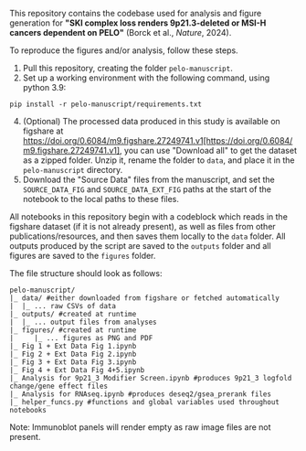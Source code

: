 This repository contains the codebase used for analysis and figure generation for **"SKI complex loss renders 9p21.3-deleted or MSI-H cancers dependent on PELO"** (Borck et al., *Nature*, 2024).  

To reproduce the figures and/or analysis, follow these steps. 

1. Pull this repository, creating the folder ```pelo-manuscript```.
2. Set up a working environment with the following command, using python 3.9:
```
pip install -r pelo-manuscript/requirements.txt
```
4. (Optional) The processed data produced in this study is available on figshare at https://doi.org/0.6084/m9.figshare.27249741.v1[https://doi.org/0.6084/m9.figshare.27249741.v1], you can use "Download all" to get the dataset as a zipped folder.  Unzip it, rename the folder to ```data```, and place it in the ```pelo-manuscript``` directory.
5. Download the "Source Data" files from the manuscript, and set the ```SOURCE_DATA_FIG``` and ```SOURCE_DATA_EXT_FIG``` paths at the start of the notebook to the local paths to these files.

All notebooks in this repository begin with a codeblock which reads in the figshare dataset (if it is not already present), as well as files from other publications/resources, and then saves them locally to the ```data``` folder.  All outputs produced by the script are saved to the ```outputs``` folder and all figures are saved to the ```figures``` folder.

The file structure should look as follows:
```
pelo-manuscript/
|_ data/ #either downloaded from figshare or fetched automatically
|  |_ ... raw CSVs of data
|_ outputs/ #created at runtime 
|  |_ ... output files from analyses
|_ figures/ #created at runtime
|     |_ ... figures as PNG and PDF
|_ Fig 1 + Ext Data Fig 1.ipynb
|_ Fig 2 + Ext Data Fig 2.ipynb
|_ Fig 3 + Ext Data Fig 3.ipynb
|_ Fig 4 + Ext Data Fig 4+5.ipynb
|_ Analysis for 9p21_3 Modifier Screen.ipynb #produces 9p21_3 logfold change/gene effect files
|_ Analysis for RNAseq.ipynb #produces deseq2/gsea_prerank files
|_ helper_funcs.py #functions and global variables used throughout notebooks
```

Note: Immunoblot panels will render empty as raw image files are not present.
